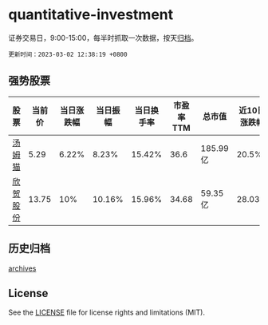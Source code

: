 # quantitative-investment

证券交易日，9:00-15:00，每半时抓取一次数据，按天[归档](archives)。

`更新时间：2023-03-02 12:38:19 +0800`

## 强势股票

|股票|当前价|当日涨跌幅|当日振幅|当日换手率|市盈率TTM|总市值|近10日涨跌幅|
|----|----|----|----|----|----|----|----|
|[汤姆猫](https://xueqiu.com/S/SZ300459)|5.29|6.22%|8.23%|15.42%|36.6|185.99亿|20.5%|
|[欣贺股份](https://xueqiu.com/S/SZ003016)|13.75|10%|10.16%|15.96%|34.68|59.35亿|28.03%|

## 历史归档

[archives](archives)

## License

See the [LICENSE](LICENSE) file for license rights and limitations (MIT).